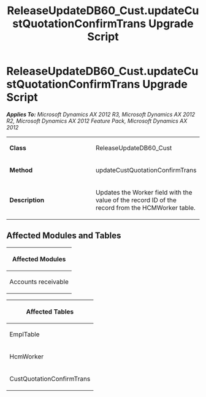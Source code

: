 ﻿---
title: ReleaseUpdateDB60_Cust.updateCustQuotationConfirmTrans Upgrade Script
TOCTitle: ReleaseUpdateDB60_Cust.updateCustQuotationConfirmTrans Upgrade Script
ms:assetid: 5758728c-6647-df33-e7c2-dd3b90cd8264
ms:mtpsurl: https://msdn.microsoft.com/en-us/library/JJ736224(v=AX.60)
ms:contentKeyID: 49708399
ms.date: 05/18/2015
mtps_version: v=AX.60
---

# ReleaseUpdateDB60\_Cust.updateCustQuotationConfirmTrans Upgrade Script 


_**Applies To:** Microsoft Dynamics AX 2012 R3, Microsoft Dynamics AX 2012 R2, Microsoft Dynamics AX 2012 Feature Pack, Microsoft Dynamics AX 2012_

<table>
<colgroup>
<col style="width: 50%" />
<col style="width: 50%" />
</colgroup>
<tbody>
<tr class="odd">
<td><p><strong>Class</strong></p></td>
<td><p>ReleaseUpdateDB60_Cust</p></td>
</tr>
<tr class="even">
<td><p><strong>Method</strong></p></td>
<td><p>updateCustQuotationConfirmTrans</p></td>
</tr>
<tr class="odd">
<td><p><strong>Description</strong></p></td>
<td><p>Updates the Worker field with the value of the record ID of the record from the HCMWorker table.</p></td>
</tr>
</tbody>
</table>


## Affected Modules and Tables

<table>
<colgroup>
<col style="width: 100%" />
</colgroup>
<thead>
<tr class="header">
<th><p>Affected Modules</p></th>
</tr>
</thead>
<tbody>
<tr class="odd">
<td><p>Accounts receivable</p></td>
</tr>
</tbody>
</table>


<table>
<colgroup>
<col style="width: 100%" />
</colgroup>
<thead>
<tr class="header">
<th><p>Affected Tables</p></th>
</tr>
</thead>
<tbody>
<tr class="odd">
<td><p>EmplTable</p></td>
</tr>
<tr class="even">
<td><p>HcmWorker</p></td>
</tr>
<tr class="odd">
<td><p>CustQuotationConfirmTrans</p></td>
</tr>
</tbody>
</table>

  


